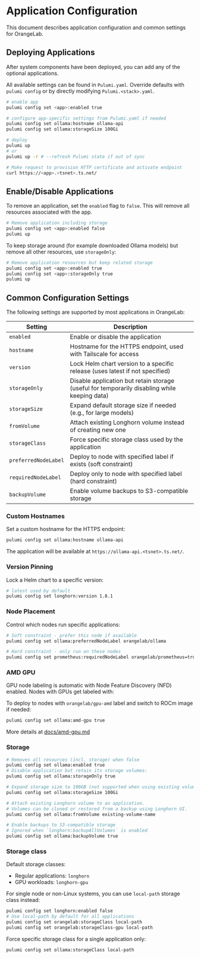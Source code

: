 # Application Configuration

This document describes application configuration and common settings for OrangeLab.

## Deploying Applications

After system components have been deployed, you can add any of the optional applications.

All available settings can be found in `Pulumi.yaml`. Override defaults with `pulumi config` or by directly modifying `Pulumi.<stack>.yaml`.

```sh
# enable app
pulumi config set <app>:enabled true

# configure app-specific settings from Pulumi.yaml if needed
pulumi config set ollama:hostname ollama-api
pulumi config set ollama:storageSize 100Gi

# deploy
pulumi up
# or
pulumi up -r # --refresh Pulumi state if out of sync

# Make request to provision HTTP certificate and activate endpoint
curl https://<app>.<tsnet>.ts.net/
```

## Enable/Disable Applications

To remove an application, set the `enabled` flag to `false`. This will remove all resources associated with the app.

```sh
# Remove application including storage
pulumi config set <app>:enabled false
pulumi up
```

To keep storage around (for example downloaded Ollama models) but remove all other resources, use `storageOnly`:

```sh
# Remove application resources but keep related storage
pulumi config set <app>:enabled true
pulumi config set <app>:storageOnly true
pulumi up
```

## Common Configuration Settings

The following settings are supported by most applications in OrangeLab:

| Setting              | Description                                                                                  |
| -------------------- | -------------------------------------------------------------------------------------------- |
| `enabled`            | Enable or disable the application                                                            |
| `hostname`           | Hostname for the HTTPS endpoint, used with Tailscale for access                              |
| `version`            | Lock Helm chart version to a specific release (uses latest if not specified)                 |
| `storageOnly`        | Disable application but retain storage (useful for temporarily disabling while keeping data) |
| `storageSize`        | Expand default storage size if needed (e.g., for large models)                               |
| `fromVolume`         | Attach existing Longhorn volume instead of creating new one                                  |
| `storageClass`       | Force specific storage class used by the application                                         |
| `preferredNodeLabel` | Deploy to node with specified label if exists (soft constraint)                              |
| `requiredNodeLabel`  | Deploy only to node with specified label (hard constraint)                                   |
| `backupVolume`       | Enable volume backups to S3-compatible storage                                               |

### Custom Hostnames

Set a custom hostname for the HTTPS endpoint:

```sh
pulumi config set ollama:hostname ollama-api
```

The application will be available at `https://ollama-api.<tsnet>.ts.net/`.

### Version Pinning

Lock a Helm chart to a specific version:

```sh
# latest used by default
pulumi config set longhorn:version 1.8.1
```

### Node Placement

Control which nodes run specific applications:

```sh
# Soft constraint - prefer this node if available
pulumi config set ollama:preferredNodeLabel orangelab/ollama

# Hard constraint - only run on these nodes
pulumi config set prometheus:requiredNodeLabel orangelab/prometheus=true
```

### AMD GPU

GPU node labeling is automatic with Node Feature Discovery (NFD) enabled. Nodes with GPUs get labeled with:

To deploy to nodes with `orangelab/gpu-amd` label and switch to ROCm image if needed:

```sh
pulumi config set ollama:amd-gpu true
```

More details at [docs/amd-gpu.md](./amd-gpu.md)

### Storage

```sh
# Removes all resources (incl. storage) when false
pulumi config set ollama:enabled true
# Disable application but retain its storage volumes:
pulumi config set ollama:storageOnly true

# Expand storage size to 100GB (not supported when using existing volumes)
pulumi config set ollama:storageSize 100Gi

# Attach existing Longhorn volume to an application.
# Volumes can be cloned or restored from a backup using Longhorn UI.
pulumi config set ollama:fromVolume existing-volume-name

# Enable backups to S3-compatible storage
# Ignored when `longhorn:backupAllVolumes` is enabled
pulumi config set ollama:backupVolume true
```

### Storage class

Default storage classes:

-   Regular applications: `longhorn`
-   GPU workloads: `longhorn-gpu`

For single node or non-Linux systems, you can use `local-path` storage class instead:

```sh
pulumi config set longhorn:enabled false
# Use local-path by default for all applications
pulumi config set orangelab:storageClass local-path
pulumi config set orangelab:storageClass-gpu local-path
```

Force specific storage class for a single application only:

```sh
pulumi config set ollama:storageClass local-path
```
